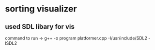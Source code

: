 # sorting visualizer
## used SDL libary for vis
command to run -> g++ -o program platformer.cpp -I/usr/include/SDL2 -lSDL2 

